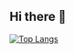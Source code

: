 ## Hi there 👋

[![Top Langs](https://github-readme-stats.vercel.app/api/top-langs/?username=uchi-lowlow
)](https://github.com/anuraghazra/github-readme-stats)
